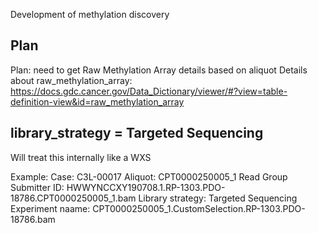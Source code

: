 Development of methylation discovery

## Plan
Plan: need to get Raw Methylation Array details based on aliquot
Details about raw_methylation_array:
    https://docs.gdc.cancer.gov/Data_Dictionary/viewer/#?view=table-definition-view&id=raw_methylation_array

## library_strategy = Targeted Sequencing

Will treat this internally like a WXS

Example:
    Case: C3L-00017
    Aliquot: CPT0000250005_1
    Read Group Submitter ID: HWWYNCCXY190708.1.RP-1303.PDO-18786.CPT0000250005_1.bam
    Library strategy: Targeted Sequencing
    Experiment naame: CPT0000250005_1.CustomSelection.RP-1303.PDO-18786.bam
